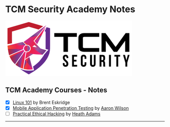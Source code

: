 # TCM Security Academy Notes

![academy.tcm-sec.com - © TCM Security](.gitbook/assets/tcmsecuritycovermid.png)

## TCM Academy Courses - Notes

- [x] [Linux 101](linux-101/README.md) by Brent Eskridge
- [x] [Mobile Application Penetration Testing](mapt/README.md) by [Aaron Wilson](https://www.linkedin.com/in/wilson-security/overlay/about-this-profile/)
- [ ] [Practical Ethical Hacking](peh/README.md) by [Heath Adams](https://www.thecybermentor.com/)

---


